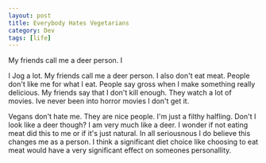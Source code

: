 ```yaml
---
layout: post
title: Everybody Hates Vegetarians
category: Dev
tags: [life]
---
```


My friends call me a deer person. I

I Jog a lot. My friends call me a deer person. I also don't eat meat. People don't like me for what I eat. People say gross when I make something really delicious.
My friends say that I don't kill enough. They watch a lot of movies. Ive never been into horror movies I don't get it.
 
 Vegans don't hate me. They are nice people. I'm just a filthy halfling. Don't I look like a deer though? I am very much like a deer. I wonder if not eating
 meat did this to me or if it's just natural. In all seriousnous I do believe this changes me as a person. I think a significant diet choice like choosing to eat meat
 would have a very significant effect on someones personallity. 

